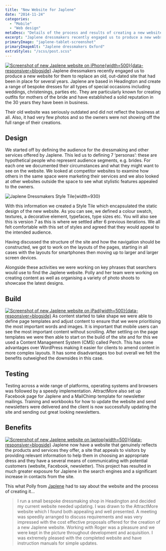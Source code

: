 ```yaml
---
title: "New Website for Japlene"
date: "2014-11-24"
categories:
  - "Mobile"
  - "Web design"
metaDesc: "Details of the process and results of creating a new website for Japlene Bespoke Dressmaking in Oxford."
excerpt: "Japlene dressmakers recently engaged us to produce a new website for them to replace an old, out-dated site that had been in place for several years. Japlene are based in Headington and create a range of bespoke dresses for all types of special occasions including weddings, christenings, parties etc. Read about how we approached this project and delivered a successful result."
primaryImage: "japlene-tablet-screenshot"
primaryImageAlt: "Japlene dressmakers Oxford"
extraStyles: "/scss/post.scss"
---
```


[![Screenshot of new Japlene website on iPhone](/optim/blog/japlene-mobile-screenshot.jpg){width=500}{data-responsiver=blogside}](https://japlene.com)
Japlene dressmakers recently engaged us to produce a new website for them to replace an old, out-dated site that had been in place for several years. Japlene are based in Headington and create a range of bespoke dresses for all types of special occasions including weddings, christenings, parties etc. They are particularly known for creating outfits for mothers of the bride and have established a solid reputation in the 30 years they have been in business.

Their old website was seriously outdated and did not reflect the business at all. Also, it had very few photos and so the owners were not showing off the full range of their creations.

## Design

We started off by defining the audience for the dressmaking and other services offered by Japlene. This led us to defining 7 ‘personas’: these are hypothetical people who represent audience segments, e.g. brides. For each one we documented their circumstances and what they might want to see on the website. We looked at competitor websites to examine how others in the same space were marketing their services and we also looked at other websites outside the space to see what stylistic features appealed to the owners.

![Japlene Dressmakers Style Tile](/optim/blog/japlene-style-tile.jpg){width=930}

With this information we created a Style Tile which encapsulated the static design of the new website. As you can see, we defined a colour swatch, textures, a decorative element, typefaces, type sizes etc. You will also see this is version 7 as this is where we settled after 6 previous iterations. We all felt comfortable with this set of styles and agreed that they would appeal to the intended audience.

Having discussed the structure of the site and how the navigation should be constructed, we got to work on the layouts of the pages, starting in all cases with the layouts for smartphones then moving up to larger and larger screen devices.

Alongside these activities we were working on key phrases that searchers would use to find the Japlene website. Polly and her team were working on creating content as well as organising a variety of photo shoots to showcase the latest designs.

## Build

[![Screenshot of new Japlene website on iPad](/optim/blog/japlene-tablet-screenshot.jpg){width=500}{data-responsiver=blogside}](https://japlene.com)
As content started to take shape we were able to define page templates and adjust content to ensure that we were prioritising the most important words and images. It is important that mobile users can see the most important content without scrolling. After settling on the page templates we were then able to start on the build of the site and for this we used a Content Management System (CMS) called Perch. This has some advantages over WordPress making it easier for clients to amend content in more complex layouts. It has some disadvantages too but overall we felt the benefits outweighed the downsides in this case.

## Testing

Testing across a wide range of platforms, operating systems and browsers was followed by a speedy implementation. AttractMore also set up Facebook page for Japlene and a MailChimp template for newsletter mailings. Training and workbooks for how to update the website and send newsletters were delivered and the client is now successfully updating the site and sending out great looking newsletters.

## Benefits

[![Screenshot of new Japlene website on laptop](/optim/blog/japlene-desktop-screenshot.jpg){width=500}{data-responsiver=blogside}](https://japlene.com)
Japlene now have a website that genuinely reflects the products and services they offer, a site that appeals to visitors by providing relevant information to help them in choosing an appropriate dress and they have a several means of communicating with potential customers (website, Facebook, newsletter). This project has resulted in much greater exposure for Japlene in the search engines and a significant increase in contacts from the site.

This what Polly from [Japlene](https://japlene.com) had to say about the website and the process of creating it…

> I run a small bespoke dressmaking shop in Headington and decided my current website needed updating. I was drawn to the AttractMore website which I found both appealing and well presented. A meeting was speedily arranged to discuss requirements and was very impressed with the cost effective proposals offered for the creation of a new Japlene website. Working with Roger was a pleasure and we were kept in the picture throughout development and acquisition. I was extremely pleased with the completed website and have instruction manuals for simple updates.
